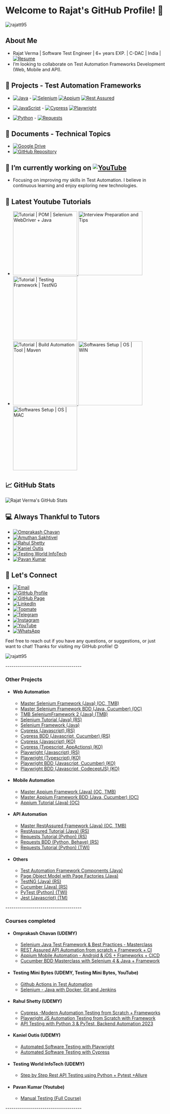 # Welcome to Rajat's GitHub Profile! 👋
<p align="left"> <img src="https://komarev.com/ghpvc/?username=rajatt95&label=Profile%20views&color=0e75b6&style=flat" alt="rajatt95" /> </p>

## About Me

- Rajat Verma  |  Software Test Engineer  |  6+ years EXP.  |  C-DAC |  India |
[![Resume](https://img.shields.io/badge/Resume-Download-brightgreen?style=flat-square&logo=adobe-acrobat-reader)](https://drive.google.com/drive/folders/10thl_mWevemQHabVzpY_a2ie1BG13rUk?usp=sharing)
- I’m looking to collaborate on Test Automation Frameworks Development (Web, Mobile and API).

## 🔭  Projects - Test Automation Frameworks

- [![Java](https://img.shields.io/badge/Java-007396?style=for-the-badge&logo=java&logoColor=white)](https://github.com/stars/rajatt95/lists/programming-language-java)  - 
  [![Selenium](https://img.shields.io/badge/Selenium-43B02A?style=for-the-badge&logo=selenium&logoColor=white)](https://github.com/stars/rajatt95/lists/selenium-automation-frameworks)
  [![Appium](https://img.shields.io/badge/Appium-40C4FF?style=for-the-badge&logo=appium&logoColor=white)](https://github.com/stars/rajatt95/lists/appium-automation-frameworks)
  [![Rest Assured](https://img.shields.io/badge/Rest%20Assured-5B47A5?style=for-the-badge&logo=rest-assured&logoColor=white)](https://github.com/stars/rajatt95/lists/restassured-automation-framework)

- [![JavaScript](https://img.shields.io/badge/JavaScript-F7DF1E?style=for-the-badge&logo=javascript&logoColor=black)](https://github.com/stars/rajatt95/lists/programming-language-javascript) - 
[![Cypress](https://img.shields.io/badge/Cypress-17202C?style=for-the-badge&logo=cypress&logoColor=white)](https://github.com/stars/rajatt95/lists/cypress-automation-frameworks)
[![Playwright](https://img.shields.io/badge/Playwright-34495E?style=for-the-badge&logo=playwright&logoColor=white)](https://github.com/stars/rajatt95/lists/playwright-automation-frameworks)

- [![Python](https://img.shields.io/badge/Python-3776AB?style=for-the-badge&logo=python&logoColor=white)](https://github.com/stars/rajatt95/lists/programming-language-python) -
  [![Requests](https://img.shields.io/badge/Requests-2CA5E0?style=for-the-badge&logo=python&logoColor=white)](https://github.com/stars/rajatt95/lists/requests-automation-framework)

## 📄  Documents - Technical Topics
- [![Google Drive](https://img.shields.io/badge/Google%20Drive-4285F4?style=for-the-badge&logo=google-drive&logoColor=white)](https://drive.google.com/drive/folders/1tne9pZjgWvfrS0l9tVHs6k1jnQHpTLoA?usp=sharing)
- [![GitHub Repository](https://img.shields.io/badge/GitHub-100000?style=for-the-badge&logo=github&logoColor=white)](https://github.com/rajatt95/Documents)

 
## 🌱 I’m currently working on [![YouTube](https://img.shields.io/badge/YouTube-Channel-red)](https://www.youtube.com/@rajatt95)

- Focusing on improving my skills in Test Automation. I believe in continuous learning and enjoy exploring new technologies.

## 📝 Latest Youtube Tutorials

- <a href="https://www.youtube.com/watch?v=xVlSLhB3VcA"> <img src="https://img.youtube.com/vi/xVlSLhB3VcA/0.jpg" alt="Tutorial | POM | Selenium WebDriver + Java" width="200"> </a>
<a href="https://www.youtube.com/watch?v=TqlQEa_a9AU"> <img src="https://img.youtube.com/vi/TqlQEa_a9AU/0.jpg" alt="Interview Preparation and Tips" width="200"> </a>
<a href="https://www.youtube.com/watch?v=dHYMRWVjG-w"> <img src="https://img.youtube.com/vi/dHYMRWVjG-w/0.jpg" alt="Tutorial | Testing Framework | TestNG" width="200"> </a>
- <a href="https://www.youtube.com/watch?v=TQ0a_VxXCcg"> <img src="https://img.youtube.com/vi/TQ0a_VxXCcg/0.jpg" alt="Tutorial | Build Automation Tool | Maven" width="200"> </a>
<a href="https://www.youtube.com/watch?v=9nqp8MQz438"> <img src="https://img.youtube.com/vi/9nqp8MQz438/0.jpg" alt="Softwares Setup | OS | WIN" width="200"> </a>
<a href="https://www.youtube.com/watch?v=UDaumio0I3s"> <img src="https://img.youtube.com/vi/UDaumio0I3s/0.jpg" alt="Softwares Setup | OS | MAC" width="200"> </a>

## 📈 GitHub Stats

![Rajat Verma's GitHub Stats](https://github-readme-stats.vercel.app/api?username=rajatt95&show_icons=true&theme=radical)

## 💻 Always Thankful to Tutors
- [![Omprakash Chavan](https://img.shields.io/badge/Omprakash_Chavan-2C3E50?style=for-the-badge&logo=github&logoColor=white)](https://github.com/stars/rajatt95/lists/udemy-omprakash-chavan)
- [![Amuthan Sakhtivel](https://img.shields.io/badge/Amuthan_Sakhtivel-2C3E50?style=for-the-badge&logo=github&logoColor=white)](https://github.com/stars/rajatt95/lists/testing-mini-bytes-amuthan)
- [![Rahul Shetty](https://img.shields.io/badge/Rahul_Shetty-2C3E50?style=for-the-badge&logo=github&logoColor=white)](https://github.com/stars/rajatt95/lists/udemy-rahul-shetty)
- [![Kaniel Outis](https://img.shields.io/badge/Kaniel_Outis-2C3E50?style=for-the-badge&logo=github&logoColor=white)](https://github.com/stars/rajatt95/lists/udemy-kaniel-outis)
- [![Testing World InfoTech](https://img.shields.io/badge/Testing_World_InfoTech-2C3E50?style=for-the-badge&logo=github&logoColor=white)](https://github.com/stars/rajatt95/lists/udemy-testing-world-infotech)
- [![Pavan Kumar](https://img.shields.io/badge/Pavan_Kumar-2C3E50?style=for-the-badge&logo=github&logoColor=white)](https://github.com/stars/rajatt95/lists/youtube-pavan-kumar)

## 💬 Let's Connect

- [![Email](https://img.shields.io/badge/Email-rajatvermaa95%40gmail.com-green)](mailto:rajatvermaa95@gmail.com)
- [![GitHub Profile](https://img.shields.io/badge/GitHub-Profile-blue)](https://github.com/rajatt95)
- [![GitHub Page](https://img.shields.io/badge/GitHub-Page-lightgrey)](https://rajatt95.github.io/)
- [![LinkedIn](https://img.shields.io/badge/LinkedIn-Profile-blue)](https://www.linkedin.com/in/rajatt95)
- [![Topmate](https://img.shields.io/badge/Topmate-Profile-red)](https://topmate.io/rajatt95)
- [![Telegram](https://img.shields.io/badge/Telegram-Chat-blue)](https://t.me/rajatt95)
- [![Instagram](https://img.shields.io/badge/Instagram-Profile-orange)](https://www.instagram.com/rajattvermaa95/)
- [![YouTube](https://img.shields.io/badge/YouTube-Channel-red)](https://www.youtube.com/@rajatt95)
- [![WhatsApp](https://img.shields.io/badge/WhatsApp-Chat-brightgreen)](https://chat.whatsapp.com/LP20xMGvxnEL88GoB58bo1)

Feel free to reach out if you have any questions, or suggestions, or just want to chat!
Thanks for visiting my GitHub profile! 😊

<p align="left"> <img src="https://komarev.com/ghpvc/?username=rajatt95&label=Profile%20views&color=0e75b6&style=flat" alt="rajatt95" /> </p>
-------------------------------------
<article>
	<h3>Other Projects</h3>
		<ul>
			<li><h4>Web Automation</h4></li>
			<ul style="list-style-type:circle">
				<li> <a href="https://github.com/rajatt95/MasterSeleniumFramework">Master Selenium Framework (Java) (OC, TMB)</a> </li>
				<li> <a href="https://github.com/rajatt95/MasterSeleniumFramework_BDD">Master Selenium Framework BDD (Java, Cucumber) (OC)</a> </li>
				<li> <a href="https://github.com/rajatt95/TMB_SeleniumFramework2">TMB SeleniumFramework 2 (Java) (TMB)</a> </li>
				<li> <a href="https://github.com/rajatt95/Final_Selenium_Tutorial">Selenium Tutorial (Java) (RS)</a> </li>
				<li> <a href="https://github.com/rajatt95/Final_Framework_Selenium_TestNG">Selenium Framework (Java)</a> </li>
				<li> <a href="https://github.com/rajatt95/Cypress_JS">Cypress (Javascript) (RS) </a> </li>
				<li> <a href="https://github.com/rajatt95/Cypress_JS_BDD">Cypress BDD (Javascript, Cucumber) (RS)</a> </li>
				<li> <a href="https://github.com/rajatt95/Cypress_JS_2">Cypress (Javascript) (KO) </a> </li>
				<li> <a href="https://github.com/rajatt95/Cypress_JS">Cypress (Typescript, AppActions) (KO)</a> </li>
				<li> <a href="https://github.com/rajatt95/Playwright_JS">Playwright (Javascript) (RS)</a> </li>
				<li> <a href="https://github.com/rajatt95/Playwright_TS">Playwright (Typescript) (KO)</a> </li>
				<li> <a href="https://github.com/rajatt95/Playwright_JS_BDD">Playwright BDD (Javascript, Cucumber) (KO)</a> </li>
				<li> <a href="https://github.com/rajatt95/Playwright_JS_BDD_CodeceptJS/">Playwright BDD (Javascript, CodeceptJS) (KO)</a> </li>
			</ul>
		</ul>
		<ul>
			<li><h4>Mobile Automation</h4></li>
			<ul style="list-style-type:circle">
				<li> <a target="_blank" href="https://github.com/rajatt95/MasterAppiumFramework">Master Appium Framework (Java) (OC, TMB)</a> </li>
				<li> <a target="_blank" href="https://github.com/rajatt95/MasterAppiumFramework_BDD">Master Appium Framework BDD (Java, Cucumber) (OC)</a> </li>
				<li> <a target="_blank" href="https://github.com/rajatt95/Appium_OC"> Appium Tutorial (Java) (OC)</a> </li>
			</ul>	
		</ul>
		<ul>
			<li><h4>API Automation</h4></li>	
			<ul style="list-style-type:circle">
				<li> <a href="https://github.com/rajatt95/MasterRestAssuredFramework">Master RestAssured Framework (Java) (OC, TMB)</a> </li>
				<li> <a href="https://github.com/rajatt95/Final_RestAssured_Tutorial">RestAssured Tutorial (Java) (RS)</a> </li>
				<li> <a href="https://github.com/rajatt95/Python_Requests">Requests Tutorial (Python) (RS)</a> </li>
				<li> <a href="https://github.com/rajatt95/PythonRequests_BDD">Requests BDD (Python, Behave) (RS)</a> </li>
				<li> <a href="https://github.com/rajatt95/Python_Requests_TWI">Requests Tutorial (Python) (TWI)</a> </li>
			</ul>	
		</ul>
		<ul>
			<li><h4>Others</h4></li>
			<ul style="list-style-type:circle">
				<li> <a href="https://github.com/rajatt95/Final_Automation_Framework_Components_Tutorial">Test Automation Framework Components (Java)</a> </li>
				<li> <a href="https://github.com/rajatt95/Final_PageObjectModel_And_PageFactories_Tutorial">Page Object Model with Page Factories (Java)</a> </li>
				<li> <a href="https://github.com/rajatt95/Final_TestNG_Tutorial">TestNG (Java) (RS)</a> </li>
				<li> <a href="https://github.com/rajatt95/Final_Cucumber_Tutorial">Cucumber (Java) (RS)</a> </li>
				<li> <a href="https://github.com/rajatt95/Python_PyTest_TWI">PyTest (Python) (TWI)</a> </li>
				<li> <a href="https://github.com/rajatt95/Tutorial_TAU_TM_Jest">Jest (Javascript) (TM)</a> </li>
				</ul>
		</ul>
</article>
-------------------------------------
		
<article>
	<h3> Courses completed </h3>
		<ul>
			<li><h4>Omprakash Chavan (UDEMY)</h4></li>
			<ul style="list-style-type:circle">
				<li> <a href="https://github.com/stars/rajatt95/lists/udemy-oc-selenium">Selenium Java Test Framework & Best Practices - Masterclass</a> </li>
				<li> <a href="https://github.com/stars/rajatt95/lists/udemy-oc-restassured">REST Assured API Automation from scratch + Framework + CI</a> </li>
				<li> <a href="https://github.com/stars/rajatt95/lists/udemy-oc-appium">Appium Mobile Automation - Android & iOS + Frameworks + CICD</a> </li>
				<li> <a href="https://github.com/stars/rajatt95/lists/udemy-oc-bdd-cucumber">Cucumber BDD Masterclass with Selenium 4 & Java + Framework </a> </li>
			</ul>
		</ul>
		<ul>
			<li><h4>Testing Mini Bytes (UDEMY, Testing Mini Bytes, YouTube) </h4></li>	
			<ul style="list-style-type:circle">
				<li> <a href="https://github.com/stars/rajatt95/lists/youtube-tmb-github-actions">Github Actions in Test Automation</a </li>
				<li> <a href="https://github.com/stars/rajatt95/lists/testing-mini-bytes-selenium">Selenium - Java with Docker, Git and Jenkins</a </li>
			</ul>		
		</ul>
		<ul>
			<li><h4>Rahul Shetty (UDEMY)</h4></li>
			<ul style="list-style-type:circle">
				<li> <a href="https://github.com/stars/rajatt95/lists/udemy-rs-cypress">Cypress -Modern Automation Testing from Scratch + Frameworks</a </li>
				<li> <a href="https://github.com/stars/rajatt95/lists/udemy-rs-playwright">Playwright JS Automation Testing from Scratch with Framework</a </li>
				<li> <a href="https://github.com/stars/rajatt95/lists/udemy-rs-requests">API Testing with Python 3 & PyTest, Backend Automation 2023</a </li>
			</ul>	
		</ul>
		<ul>
			<li><h4>Kaniel Outis (UDEMY)</h4></li>
			<ul style="list-style-type:circle">
				<li> <a href="https://github.com/stars/rajatt95/lists/udemy-ko-playwright">Automated Software Testing with Playwright</a> </li>
				<li> <a href="https://github.com/stars/rajatt95/lists/udemy-ko-cypress">Automated Software Testing with Cypress</a> </li>
			</ul>	
		</ul>
		<ul>
			<li><h4>Testing World InfoTech (UDEMY)</h4></li>
			<ul style="list-style-type:circle">
				<li> <a href="https://github.com/stars/rajatt95/lists/udemy-twi-python-pytest">Step by Step Rest API Testing using Python + Pytest +Allure</a> </li>
			</ul>	
		</ul>
		<ul>
			<li><h4>Pavan Kumar (Youtube)</h4></li>
			<ul style="list-style-type:circle">
				<li> <a href="https://github.com/stars/rajatt95/lists/youtube-pavan-manual-testing">Manual Testing (Full Course)</a </li>
			</ul>	
		</ul>
</article>
-------------------------------------
